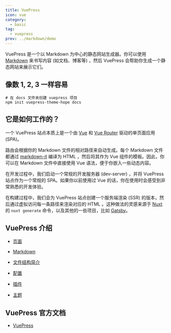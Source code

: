 ```yaml
---
title: VuePress
icon: vue
category:
  - basic
tag:
  - vuepress
prev: ../markdown/demo
---
```


VuePress 是一个以 Markdown 为中心的静态网站生成器。你可以使用 [Markdown](https://zh.wikipedia.org/wiki/Markdown) 来书写内容 (如文档、博客等) ，然后 VuePress 会帮助你生成一个静态网站来展示它们。

<!-- more -->

## 像数 1, 2, 3 一样容易

```shell
# 在 docs 文件夹创建 vuepress 项目
npm init vuepress-theme-hope docs
```

## 它是如何工作的？

一个 VuePress 站点本质上是一个由 [Vue](https://v3.vuejs.org/) 和 [Vue Router](https://next.router.vuejs.org) 驱动的单页面应用 (SPA)。

路由会根据你的 Markdown 文件的相对路径来自动生成。每个 Markdown 文件都通过 [markdown-it](https://github.com/markdown-it/markdown-it) 编译为 HTML ，然后将其作为 Vue 组件的模板。因此，你可以在 Markdown 文件中直接使用 Vue 语法，便于你嵌入一些动态内容。

在开发过程中，我们启动一个常规的开发服务器 (dev-server) ，并将 VuePress 站点作为一个常规的 SPA。如果你以前使用过 Vue 的话，你在使用时会感受到非常熟悉的开发体验。

在构建过程中，我们会为 VuePress 站点创建一个服务端渲染 (SSR) 的版本，然后通过虚拟访问每一条路径来渲染对应的 HTML 。这种做法的灵感来源于 [Nuxt](https://nuxtjs.org/) 的 `nuxt generate` 命令，以及其他的一些项目，比如 [Gatsby](https://www.gatsbyjs.org/)。

## VuePress 介绍

- [页面](page.md)

- [Markdown](markdown.md)

- [文件结构简介](file.md)

- [配置](config.md)

- [插件](plugin.md)

- [主题](theme.md)

## VuePress 官方文档

- [VuePress](https://v2.vuepress.vuejs.org/zh/)
